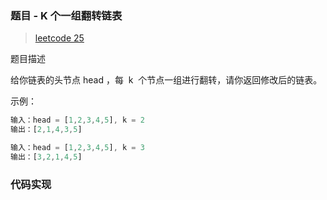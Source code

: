 ### 题目 - K 个一组翻转链表

> [leetcode 25](https://leetcode-cn.com/problems/reverse-nodes-in-k-group/)

题目描述

给你链表的头节点 head ，每  k  个节点一组进行翻转，请你返回修改后的链表。

示例：

```js
输入：head = [1,2,3,4,5], k = 2
输出：[2,1,4,3,5]

输入：head = [1,2,3,4,5], k = 3
输出：[3,2,1,4,5]
```

### 代码实现

```js

```
